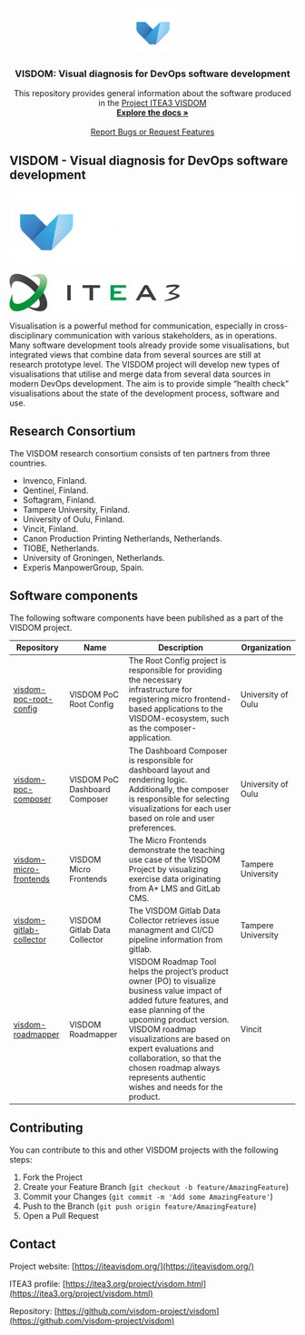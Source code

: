 <br />
<p align="center">
  <a href="https://github.com/visdom-project/visdom">
    <img src="./assets/images/readme-logo.png" alt="Logo" width="80" height="80">
  </a>

  <h3 align="center">VISDOM: Visual diagnosis for DevOps software development</h3>

  <p align="center">
    This repository provides general information about the software produced in the <a href="https://itea3.org/project/visdom.html">Project ITEA3 VISDOM</a>
    <br />
    <a href="https://github.com/visdom-project/visdom"><strong>Explore the docs »</strong></a>
    <br />
    <br />
    <a href="https://github.com/visdom-project/visdom/issues">Report Bugs or Request Features</a>
  </p>
</p>

## VISDOM - Visual diagnosis for DevOps software development

![VISDOM logo](./assets/images/readme-logo-wide.png)

![ITEA3 logo](./assets/images/readme-logo-itea3.png)

Visualisation is a powerful method for communication, especially in cross-disciplinary communication with various stakeholders, as in operations. Many software development tools already provide some visualisations, but integrated views that combine data from several sources are still at research prototype level. The VISDOM project will develop new types of visualisations that utilise and merge data from several data sources in modern DevOps development. The aim is to provide simple “health check” visualisations about the state of the development process, software and use. 

## Research Consortium

The VISDOM research consortium consists of ten partners from three countries.

- Invenco, Finland.
- Qentinel, Finland.
- Softagram, Finland.
- Tampere University, Finland.
- University of Oulu, Finland.
- Vincit, Finland.
- Canon Production Printing Netherlands, Netherlands.
- TIOBE, Netherlands.
- University of Groningen, Netherlands.
- Experis ManpowerGroup, Spain.

## Software components

The following software components have been published as a part of the VISDOM project.

| Repository | Name | Description | Organization |
|---|---|---|---|
| [visdom-poc-root-config](https://github.com/visdom-project/VISDOM-PoC-Root-Config) | VISDOM PoC Root Config | The Root Config project is responsible for providing the necessary infrastructure for registering micro frontend-based applications to the VISDOM-ecosystem, such as the composer-application. | University of Oulu |
| [visdom-poc-composer](https://github.com/visdom-project/VISDOM-PoC-Composer) | VISDOM PoC Dashboard Composer | The Dashboard Composer is responsible for dashboard layout and rendering logic. Additionally, the composer is responsible for selecting visualizations for each user based on role and user preferences. | University of Oulu |
| [visdom-micro-frontends](https://github.com/vlunnikivi/VISDOM-micro-frontends) | VISDOM Micro Frontends | The Micro Frontends demonstrate the teaching use case of the VISDOM Project by visualizing exercise data originating from A+ LMS and GitLab CMS. | Tampere University |
| [visdom-gitlab-collector](https://github.com/systa/VISDOM-gitlab-collector) | VISDOM Gitlab Data Collector | The VISDOM Gitlab Data Collector retrieves issue managment and CI/CD pipeline information from gitlab. | Tampere University |
| [visdom-roadmapper](https://github.com/Vincit/VISDOM-Roadmapper) | VISDOM Roadmapper | VISDOM Roadmap Tool helps the project’s product owner (PO) to visualize business value impact of added future features, and ease planning of the upcoming product version. VISDOM roadmap visualizations are based on expert evaluations and collaboration, so that the chosen roadmap always represents authentic wishes and needs for the product. | Vincit |

## Contributing

You can contribute to this and other VISDOM projects with the following steps:

1. Fork the Project
2. Create your Feature Branch (`git checkout -b feature/AmazingFeature`)
3. Commit your Changes (`git commit -m 'Add some AmazingFeature'`)
4. Push to the Branch (`git push origin feature/AmazingFeature`)
5. Open a Pull Request

## Contact

Project website: [https://iteavisdom.org/](https://iteavisdom.org/)

ITEA3 profile: [https://itea3.org/project/visdom.html](https://itea3.org/project/visdom.html)

Repository: [https://github.com/visdom-project/visdom](https://github.com/visdom-project/visdom)
